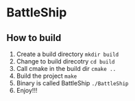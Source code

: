 # BattleShip

## How to build
1. Create a build directory ```mkdir build```
2. Change to build direcotry ```cd build```
3. Call cmake in the build dir ```cmake ..```
4. Build the project ```make```
5. Binary is called BattleShip ```./BattleShip```
6. Enjoy!!!
